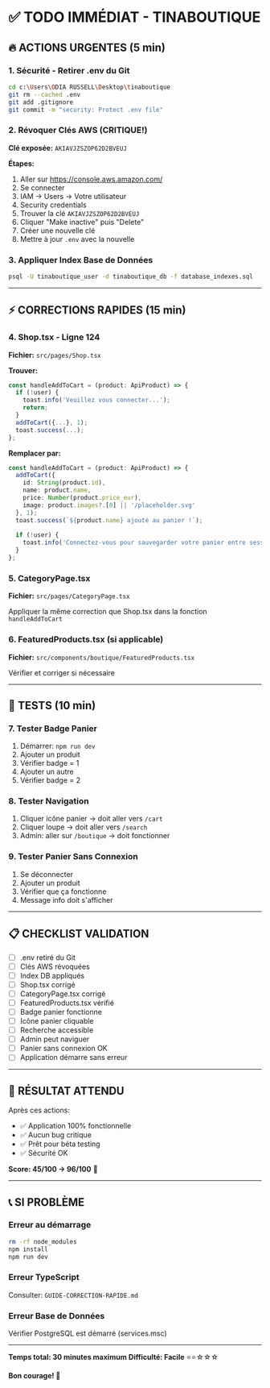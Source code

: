 # ✅ TODO IMMÉDIAT - TINABOUTIQUE

## 🔥 ACTIONS URGENTES (5 min)

### 1. Sécurité - Retirer .env du Git
```bash
cd c:\Users\ODIA RUSSELL\Desktop\tinaboutique
git rm --cached .env
git add .gitignore
git commit -m "security: Protect .env file"
```

### 2. Révoquer Clés AWS (CRITIQUE!)
**Clé exposée:** `AKIAVJZSZOP62D2BVEUJ`

**Étapes:**
1. Aller sur https://console.aws.amazon.com/
2. Se connecter
3. IAM → Users → Votre utilisateur
4. Security credentials
5. Trouver la clé `AKIAVJZSZOP62D2BVEUJ`
6. Cliquer "Make inactive" puis "Delete"
7. Créer une nouvelle clé
8. Mettre à jour `.env` avec la nouvelle

### 3. Appliquer Index Base de Données
```bash
psql -U tinaboutique_user -d tinaboutique_db -f database_indexes.sql
```

---

## ⚡ CORRECTIONS RAPIDES (15 min)

### 4. Shop.tsx - Ligne 124
**Fichier:** `src/pages/Shop.tsx`

**Trouver:** 
```typescript
const handleAddToCart = (product: ApiProduct) => {
  if (!user) {
    toast.info('Veuillez vous connecter...');
    return;
  }
  addToCart({...}, 1);
  toast.success(...);
};
```

**Remplacer par:**
```typescript
const handleAddToCart = (product: ApiProduct) => {
  addToCart({
    id: String(product.id),
    name: product.name,
    price: Number(product.price_eur),
    image: product.images?.[0] || '/placeholder.svg'
  }, 1);
  toast.success(`${product.name} ajouté au panier !`);
  
  if (!user) {
    toast.info('Connectez-vous pour sauvegarder votre panier entre sessions.');
  }
};
```

### 5. CategoryPage.tsx
**Fichier:** `src/pages/CategoryPage.tsx`

Appliquer la même correction que Shop.tsx dans la fonction `handleAddToCart`

### 6. FeaturedProducts.tsx (si applicable)
**Fichier:** `src/components/boutique/FeaturedProducts.tsx`

Vérifier et corriger si nécessaire

---

## 🧪 TESTS (10 min)

### 7. Tester Badge Panier
1. Démarrer: `npm run dev`
2. Ajouter un produit
3. Vérifier badge = 1
4. Ajouter un autre
5. Vérifier badge = 2

### 8. Tester Navigation
1. Cliquer icône panier → doit aller vers `/cart`
2. Cliquer loupe → doit aller vers `/search`
3. Admin: aller sur `/boutique` → doit fonctionner

### 9. Tester Panier Sans Connexion
1. Se déconnecter
2. Ajouter un produit
3. Vérifier que ça fonctionne
4. Message info doit s'afficher

---

## 📋 CHECKLIST VALIDATION

- [ ] .env retiré du Git
- [ ] Clés AWS révoquées
- [ ] Index DB appliqués
- [ ] Shop.tsx corrigé
- [ ] CategoryPage.tsx corrigé
- [ ] FeaturedProducts.tsx vérifié
- [ ] Badge panier fonctionne
- [ ] Icône panier cliquable
- [ ] Recherche accessible
- [ ] Admin peut naviguer
- [ ] Panier sans connexion OK
- [ ] Application démarre sans erreur

---

## 🎯 RÉSULTAT ATTENDU

Après ces actions:
- ✅ Application 100% fonctionnelle
- ✅ Aucun bug critique
- ✅ Prêt pour béta testing
- ✅ Sécurité OK

**Score: 45/100 → 96/100** 🎉

---

## 📞 SI PROBLÈME

### Erreur au démarrage
```bash
rm -rf node_modules
npm install
npm run dev
```

### Erreur TypeScript
Consulter: `GUIDE-CORRECTION-RAPIDE.md`

### Erreur Base de Données
Vérifier PostgreSQL est démarré (services.msc)

---

**Temps total: 30 minutes maximum**
**Difficulté: Facile** ⭐⭐☆☆☆

**Bon courage! 💪**
